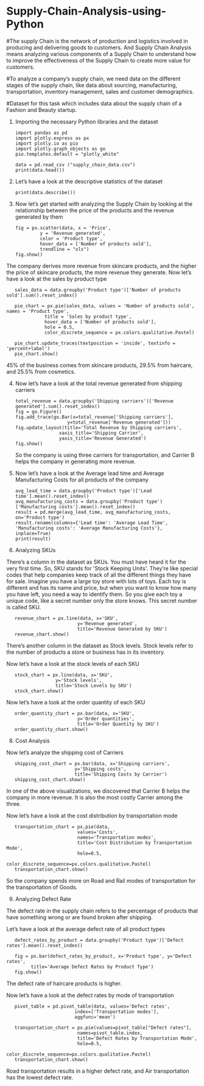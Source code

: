 # Supply-Chain-Analysis-using-Python

#The supply Chain is the network of production and logistics involved in producing and delivering goods to customers. And Supply Chain Analysis means analyzing various components of a Supply Chain to understand how to improve the effectiveness of the Supply Chain to create more value for customers.

#To analyze a company’s supply chain, we need data on the different stages of the supply chain, like data about sourcing, manufacturing, transportation, inventory management, sales and customer demographics.

#Dataset for this task which includes data about the supply chain of a Fashion and Beauty startup.

1. Importing the necessary Python libraries and the dataset

    
       import pandas as pd
       import plotly.express as px
       import plotly.io as pio
       import plotly.graph_objects as go
       pio.templates.default = "plotly_white"

       data = pd.read_csv ("supply_chain_data.csv")
       print(data.head())


2. Let’s have a look at the descriptive statistics of the dataset

       print(data.describe())


3. Now let’s get started with analyzing the Supply Chain by looking at the relationship between the price of the products and the revenue generated by them

       fig = px.scatter(data, x = 'Price',
                y = 'Revenue generated',
                color = 'Product type',
                hover_data = ['Number of products sold'],
                trendline = "ols")
       fig.show()


  The company derives more revenue from skincare products, and the higher the price of skincare products, the more revenue they generate. Now let’s have a look at the sales by product type

       sales_data = data.groupby('Product type')['Number of products sold'].sum().reset_index()

       pie_chart = px.pie(sales_data, values = 'Number of products sold', names = 'Product type',
                  title = 'Sales by product type',
                  hover_data = ['Number of products sold'],
                  hole = 0.5,
                  color_discrete_sequence = px.colors.qualitative.Pastel)

       pie_chart.update_traces(textposition = 'inside', textinfo = 'percent+label')
       pie_chart.show()

  45% of the business comes from skincare products, 29.5% from haircare, and 25.5% from cosmetics. 
  

4. Now let’s have a look at the total revenue generated from shipping carriers

       total_revenue = data.groupby('Shipping carriers')['Revenue generated'].sum().reset_index()
       fig = go.Figure()
       fig.add_trace(go.Bar(x=total_revenue['Shipping carriers'],
                          y=total_revenue['Revenue generated']))
       fig.update_layout(title='Total Revenue by Shipping carriers',
                       xaxis_title='Shipping Carrier',
                       yaxis_title='Revenue Generated')
       fig.show()

   So the company is using three carriers for transportation, and Carrier B helps the company in generating more revenue.
   

6. Now let’s have a look at the Average lead time and Average Manufacturing Costs for all products of the company

       avg_lead_time = data.groupby('Product type')['Lead time'].mean().reset_index()
       avg_manufacturing_costs = data.groupby('Product type')['Manufacturing costs'].mean().reset_index()
       result = pd.merge(avg_lead_time, avg_manufacturing_costs, on='Product type')
       result.rename(columns={'Lead time': 'Average Lead Time', 'Manufacturing costs': 'Average Manufacturing Costs'}, inplace=True)
       print(result)


7. Analyzing SKUs

There’s a column in the dataset as SKUs. You must have heard it for the very first time. So, SKU stands for 'Stock Keeping Units'. They’re like special codes that help companies keep track of all the different things they have for sale. Imagine you have a large toy store with lots of toys. Each toy is different and has its name and price, but when you want to know how many you have left, you need a way to identify them. So you give each toy a unique code, like a secret number only the store knows. This secret number is called SKU.

       revenue_chart = px.line(data, x='SKU', 
                              y='Revenue generated', 
                              title='Revenue Generated by SKU')
       revenue_chart.show()

There’s another column in the dataset as Stock levels. Stock levels refer to the number of products a store or business has in its inventory. 

Now let’s have a look at the stock levels of each SKU

       stock_chart = px.line(data, x='SKU', 
                      y='Stock levels', 
                      title='Stock Levels by SKU')
       stock_chart.show()

Now let’s have a look at the order quantity of each SKU

       order_quantity_chart = px.bar(data, x='SKU', 
                              y='Order quantities', 
                              title='Order Quantity by SKU')
       order_quantity_chart.show()
       

8. Cost Analysis

Now let’s analyze the shipping cost of Carriers

       shipping_cost_chart = px.bar(data, x='Shipping carriers', 
                             y='Shipping costs', 
                             title='Shipping Costs by Carrier')
       shipping_cost_chart.show()

  In one of the above visualizations, we discovered that Carrier B helps the company in more revenue. It is also the most costly Carrier among the three. 

Now let’s have a look at the cost distribution by transportation mode

       transportation_chart = px.pie(data, 
                              values='Costs', 
                              names='Transportation modes', 
                              title='Cost Distribution by Transportation Mode',
                              hole=0.5,
                              color_discrete_sequence=px.colors.qualitative.Pastel)
       transportation_chart.show()

   So the company spends more on Road and Rail modes of transportation for the transportation of Goods.


9. Analyzing Defect Rate
   
The defect rate in the supply chain refers to the percentage of products that have something wrong or are found broken after shipping. 

Let’s have a look at the average defect rate of all product types

       defect_rates_by_product = data.groupby('Product type')['Defect rates'].mean().reset_index()

       fig = px.bar(defect_rates_by_product, x='Product type', y='Defect rates',
             title='Average Defect Rates by Product Type')
       fig.show()

  The defect rate of haircare products is higher. 
  
Now let’s have a look at the defect rates by mode of transportation

       pivot_table = pd.pivot_table(data, values='Defect rates', 
                             index=['Transportation modes'], 
                             aggfunc='mean')

       transportation_chart = px.pie(values=pivot_table["Defect rates"], 
                              names=pivot_table.index, 
                              title='Defect Rates by Transportation Mode',
                              hole=0.5,
                              color_discrete_sequence=px.colors.qualitative.Pastel)
       transportation_chart.show() 

  Road transportation results in a higher defect rate, and Air transportation has the lowest defect rate.




